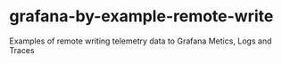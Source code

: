 # grafana-by-example-remote-write
Examples of remote writing telemetry data to Grafana Metics, Logs and Traces
